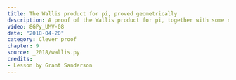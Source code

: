 ```yaml
---
title: The Wallis product for pi, proved geometrically
description: A proof of the Wallis product for pi, together with some neat tricks using complex numbers to analyze circle geometry.
video: 8GPy_UMV-08
date: "2018-04-20"
category: Clever proof
chapter: 9
source: _2018/wallis.py
credits:
- Lesson by Grant Sanderson
---
```

